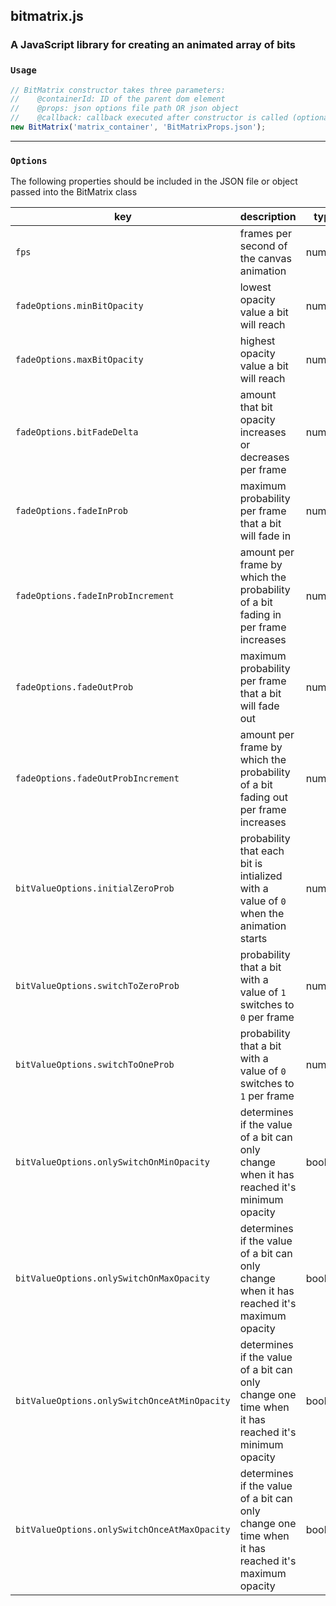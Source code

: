## bitmatrix.js

### A JavaScript library for creating an animated array of bits

### `Usage`

```javascript
// BitMatrix constructor takes three parameters:
//    @containerId: ID of the parent dom element
//    @props: json options file path OR json object
//    @callback: callback executed after constructor is called (optional)
new BitMatrix('matrix_container', 'BitMatrixProps.json');
```

-------------------------------

### `Options`

The following properties should be included in the JSON file or object passed into the BitMatrix class

key | description | type
----|---------|------
`fps` | frames per second of the canvas animation |  number
`fadeOptions.minBitOpacity` | lowest  opacity value a bit will reach | number
`fadeOptions.maxBitOpacity` |  highest  opacity value a bit will reach | number
`fadeOptions.bitFadeDelta` | amount that bit opacity increases or decreases per frame |  number
`fadeOptions.fadeInProb` | maximum probability per frame that a bit will fade in  | number
`fadeOptions.fadeInProbIncrement` | amount per frame by which the probability of a bit fading in per frame increases | number
`fadeOptions.fadeOutProb` | maximum probability per frame that a bit will fade out | number
`fadeOptions.fadeOutProbIncrement` | amount per frame by which the probability of a bit fading out per frame increases | number
`bitValueOptions.initialZeroProb` | probability that each bit is intialized with a value of `0` when the animation starts | number
`bitValueOptions.switchToZeroProb` | probability that a bit with a value of `1` switches to `0` per frame | number
`bitValueOptions.switchToOneProb` | probability that a bit with a value of `0` switches to `1` per frame | number
`bitValueOptions.onlySwitchOnMinOpacity` | determines if the value of a bit can only change when it has reached it's minimum opacity | boolean
`bitValueOptions.onlySwitchOnMaxOpacity` | determines if the value of a bit can only change when it has reached it's maximum opacity | boolean
`bitValueOptions.onlySwitchOnceAtMinOpacity` | determines if the value of a bit can only change one time when it has reached it's minimum opacity | boolean
`bitValueOptions.onlySwitchOnceAtMaxOpacity` | determines if the value of a bit can only change one time when it has reached it's maximum opacity  | boolean
